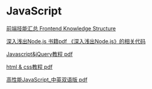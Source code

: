 # JavaScript
[前端技能汇总 Frontend Knowledge Structure](https://github.com/Ewenwan/fks)

[深入浅出Node.js 书籍pdf ](https://github.com/zxysilent/books/blob/master/%E6%B7%B1%E5%85%A5%E6%B5%85%E5%87%BANode.js.pdf)
[《深入浅出Node.js》的相关代码](https://github.com/JacksonTian/diveintonode_examples)


[Javascript&jQuery教程 pdf](https://github.com/zxysilent/books/blob/master/Javascript%26jQuery%E6%95%99%E7%A8%8B_20141027.pdf)

[html & css教程 pdf](https://github.com/zxysilent/books/blob/master/html%20%26%20css%E6%95%99%E7%A8%8B_20141002.pdf)


[高性能JavaScript_中英双语版 pdf](https://github.com/zxysilent/books/blob/master/%E9%AB%98%E6%80%A7%E8%83%BDJavaScript_%E4%B8%AD%E8%8B%B1%E5%8F%8C%E8%AF%AD%E7%89%88.pdf)


[]()


[]()

